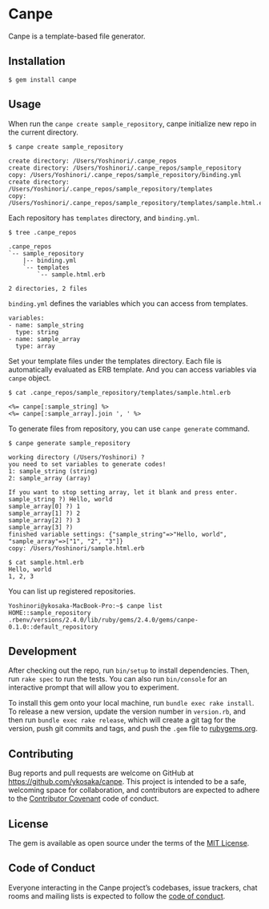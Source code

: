 # Canpe

Canpe is a template-based file generator.

## Installation

    $ gem install canpe

## Usage

When run the `canpe create sample_repository`, canpe initialize new repo in the current directory.

```
$ canpe create sample_repository

create directory: /Users/Yoshinori/.canpe_repos
create directory: /Users/Yoshinori/.canpe_repos/sample_repository
copy: /Users/Yoshinori/.canpe_repos/sample_repository/binding.yml
create directory: /Users/Yoshinori/.canpe_repos/sample_repository/templates
copy: /Users/Yoshinori/.canpe_repos/sample_repository/templates/sample.html.erb
```

Each repository has `templates` directory, and `binding.yml`.

```
$ tree .canpe_repos

.canpe_repos
`-- sample_repository
    |-- binding.yml
    `-- templates
        `-- sample.html.erb

2 directories, 2 files

```

`binding.yml` defines the variables which you can access from templates.

```
variables:
- name: sample_string
  type: string
- name: sample_array
  type: array
``` 

Set your template files under the templates directory.
Each file is automatically evaluated as ERB template.
And you can access variables via `canpe` object.

```
$ cat .canpe_repos/sample_repository/templates/sample.html.erb 

<%= canpe[:sample_string] %>
<%= canpe[:sample_array].join ', ' %>
``` 

To generate files from repository, you can use `canpe generate` command.

```
$ canpe generate sample_repository

working directory (/Users/Yoshinori) ? 
you need to set variables to generate codes!
1: sample_string (string) 
2: sample_array (array) 
  
If you want to stop setting array, let it blank and press enter.
sample_string ?) Hello, world
sample_array[0] ?) 1
sample_array[1] ?) 2
sample_array[2] ?) 3
sample_array[3] ?) 
finished variable settings: {"sample_string"=>"Hello, world", "sample_array"=>["1", "2", "3"]}
copy: /Users/Yoshinori/sample.html.erb
  
$ cat sample.html.erb
Hello, world
1, 2, 3
```

You can list up registered repositories.

```
Yoshinori@ykosaka-MacBook-Pro:~$ canpe list
HOME::sample_repository
.rbenv/versions/2.4.0/lib/ruby/gems/2.4.0/gems/canpe-0.1.0::default_repository
```

## Development

After checking out the repo, run `bin/setup` to install dependencies. Then, run `rake spec` to run the tests. You can also run `bin/console` for an interactive prompt that will allow you to experiment.

To install this gem onto your local machine, run `bundle exec rake install`. To release a new version, update the version number in `version.rb`, and then run `bundle exec rake release`, which will create a git tag for the version, push git commits and tags, and push the `.gem` file to [rubygems.org](https://rubygems.org).

## Contributing

Bug reports and pull requests are welcome on GitHub at https://github.com/ykosaka/canpe. This project is intended to be a safe, welcoming space for collaboration, and contributors are expected to adhere to the [Contributor Covenant](http://contributor-covenant.org) code of conduct.

## License

The gem is available as open source under the terms of the [MIT License](http://opensource.org/licenses/MIT).

## Code of Conduct

Everyone interacting in the Canpe project’s codebases, issue trackers, chat rooms and mailing lists is expected to follow the [code of conduct](https://github.com/[USERNAME]/canpe/blob/master/CODE_OF_CONDUCT.md).
